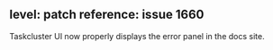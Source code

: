 level: patch
reference: issue 1660
---
Taskcluster UI now properly displays the error panel in the docs site.

